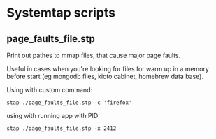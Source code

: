 Systemtap scripts
=================

page_faults_file.stp
--------------------

Print out pathes to mmap files, that cause major page faults.

Useful in cases when you're looking for files for warm up in a memory before start
(eg mongodb files, kioto cabinet, homebrew data base).

Using with custom command:
```
stap ./page_faults_file.stp -c 'firefox'
```
using with running app with PID:
```
stap ./page_faults_file.stp -x 2412
```

